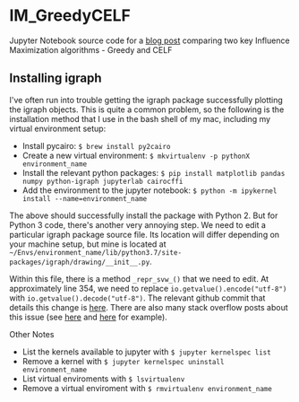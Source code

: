 # IM_GreedyCELF

Jupyter Notebook source code for a [blog post](https://hautahi.com/im_greedycelf) comparing two key Influence Maximization algorithms - Greedy and CELF

## Installing igraph

I've often run into trouble getting the igraph package successfully plotting the igraph objects. This is quite a common problem, so the following is the installation method that I use in the bash shell of my mac, including my virtual environment setup:

- Install pycairo: `$ brew install py2cairo`
- Create a new virtual environment: `$ mkvirtualenv -p pythonX environment_name`
- Install the relevant python packages: `$ pip install matplotlib pandas numpy python-igraph jupyterlab cairocffi`
- Add the environment to the jupyter notebook: `$ python -m ipykernel install --name=environment_name`

The above should successfully install the package with Python 2. But for Python 3 code, there's another very annoying step. We need to edit a particular igraph package source file. Its location will differ depending on your machine setup, but mine is located at `~/Envs/environment_name/lib/python3.7/site-packages/igraph/drawing/__init__.py`.

Within this file, there is a method `_repr_svw_()` that we need to edit. At approximately line 354, we need to replace `io.getvalue().encode("utf-8")` with `io.getvalue().decode("utf-8")`. The relevant github commit that details this change is [here](https://github.com/igraph/igraph/commit/037f89868190dd231f61d71ddeb3795ebc7e1274). There are also many stack overflow posts about this issue (see [here](https://stackoverflow.com/questions/57862852/python-igraph-bytes-object-has-no-attribute-encode-when-plotting-in-colab) and [here](https://stackoverflow.com/questions/12072093/python-igraph-plotting-not-available) for example).

Other Notes
- List the kernels available to jupyter with `$ jupyter kernelspec list`
- Remove a kernel with `$ jupyter kernelspec uninstall environment_name`
- List virtual enviroments with `$ lsvirtualenv`
- Remove a virtual enviroment with `$ rmvirtualenv environment_name`
